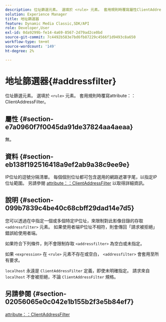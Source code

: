 ```yaml
---
description: 位址篩選元素。 選填於 <rule> 元素。 套用規則時覆寫屬性ClientAddressFilter。
solution: Experience Manager
title: 地址篩選器
feature: Dynamic Media Classic,SDK/API
role: Developer,User
exl-id: 0da9299b-fe14-4a69-8567-2d79ad2ce0bd
source-git-commit: 7c4492b583e7bd6fb87229c4566f1d9493c8a650
workflow-type: tm+mt
source-wordcount: '149'
ht-degree: 2%

---
```


# 地址篩選器{#addressfilter}

位址篩選元素。 選填於 `<rule>` 元素。 套用規則時覆寫attribute：：ClientAddressFilter。

## 屬性 {#section-e7a0960f7f0045da91de37824aa4aeaa}

無。

## 資料 {#section-eb138f192516418a9ef2ab9a38c9ee9e}

IP位址的逗號分隔清單。 每個個別位址都可包含選用的網路遮罩字尾，以指定IP位址範圍。 另請參閱 [attribute：：ClientAddressFilter](/help/aem-is-ir-api/ir-api/material-cat/image-rendering-api-ref/c-ir-material-catalog/c-ir-attributes-reference/r-ir-clientaddressfilter.md) 以取得詳細資訊。

## 說明 {#section-099b7839c4be40c68cbff29dad14e7d5}

您可以透過在中指定一個或多個特定IP位址，來限制對此影像目錄的存取 `<addressfilter>` 元素。 如果使用者端IP位址不相符，則會傳回「請求被拒絕」錯誤給使用者端。

如果符合下列條件，則不會限制存取 `<addressfilter>` 為空白或未指定。

如果 `<expression>` 在 `<rule>` 元素不存在或空白， `<addressfilter>` 會套用至所有要求。

`localhost` 永遠是 `ClientAddressFilter` 定義，即使未明確指定。 請求來自 `localhost` 不會被拒絕，不論 `ClientAddressFilter` 規格。

## 另請參閱 {#section-02056065e0c042e1b155b2f3e5b84ef7}

[attribute：：ClientAddressFilter](../../../../../ir-api/material-cat/image-rendering-api-ref/c-ir-material-catalog/c-ir-attributes-reference/r-ir-clientaddressfilter.md#reference-52a541cec0b0424faf263d1fb4946b5f)
